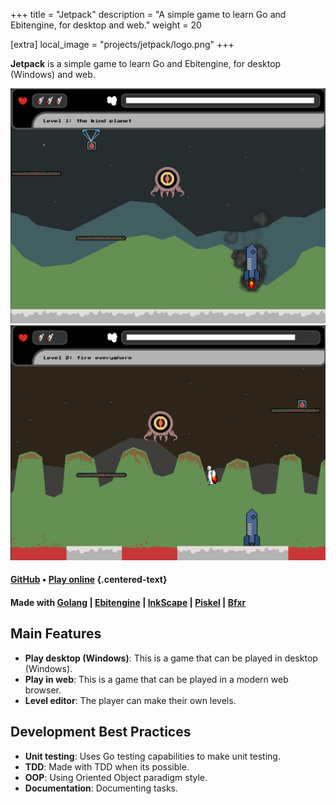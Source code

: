 +++
title = "Jetpack"
description = "A simple game to learn Go and Ebitengine, for desktop and web."
weight = 20

[extra]
local_image = "projects/jetpack/logo.png"
+++

**Jetpack** is a simple game to learn Go and Ebitengine, for desktop (Windows) and web.

![Jetpack screenshot 1](./screenshot1.jpg)
![Jetpack screenshot 2](./screenshot2.jpg)

#### [GitHub](https://github.com/darellanodev/jetpack-game) • [Play online](../../playablegames/jetpack/index.html) {.centered-text}

#### Made with [Golang](https://go.dev/) | [Ebitengine](https://ebitengine.org/) | [InkScape](https://www.inkscape.org/) | [Piskel](https://www.piskelapp.com/) | [Bfxr](https://www.bfxr.net/)

## Main Features

- **Play desktop (Windows)**: This is a game that can be played in desktop (Windows).
- **Play in web**: This is a game that can be played in a modern web browser.
- **Level editor**: The player can make their own levels.

## Development Best Practices

- **Unit testing**: Uses Go testing capabilities to make unit testing.
- **TDD**: Made with TDD when its possible.
- **OOP**: Using Oriented Object paradigm style.
- **Documentation**: Documenting tasks.
